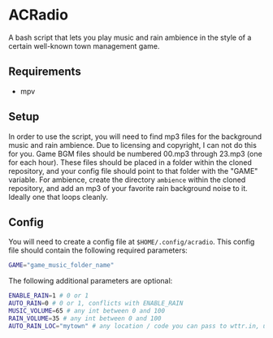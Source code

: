 # ACRadio

A bash script that lets you play music and rain ambience in the style of a
certain well-known town management game. 

## Requirements
- mpv

## Setup
In order to use the script, you will need to find mp3 files for the background
music and rain ambience. Due to licensing and copyright, I can not do this for
you. Game BGM files should be numbered 00.mp3 through 23.mp3 (one for each hour).
These files should be placed in a folder within the cloned repository, and your
config file should point to that folder with the "GAME" variable. 
For ambience, create the directory `ambience` within the cloned repository, and
add an mp3 of your favorite rain background noise to it. Ideally one that loops
cleanly. 

## Config

You will need to create a config file at `$HOME/.config/acradio`. This config
file should contain the following required parameters:
```bash
GAME="game_music_folder_name"
```

The following additional parameters are optional:
```bash
ENABLE_RAIN=1 # 0 or 1
AUTO_RAIN=0 # 0 or 1, conflicts with ENABLE_RAIN
MUSIC_VOLUME=65 # any int between 0 and 100
RAIN_VOLUME=35 # any int between 0 and 100
AUTO_RAIN_LOC="mytown" # any location / code you can pass to wttr.in, url fmt
```


